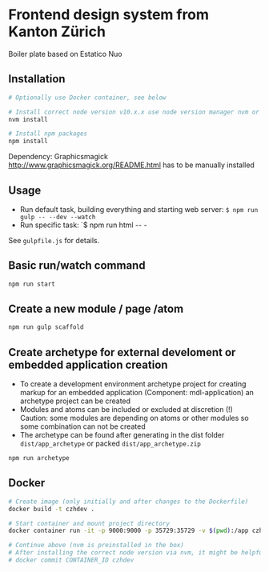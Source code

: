 # Frontend design system from Kanton Zürich

Boiler plate based on Estatico Nuo

## Installation

```bash
# Optionally use Docker container, see below

# Install correct node version v10.x.x use node version manager nvm or manually install node version 10.x.x
nvm install

# Install npm packages
npm install
```

Dependency: Graphicsmagick http://www.graphicsmagick.org/README.html has to be manually installed

## Usage

- Run default task, building everything and starting web server: `$ npm run gulp -- --dev --watch`
- Run specific task: `$ npm run html -- -

See `gulpfile.js` for details.


## Basic run/watch command
```bash
npm run start
```

## Create a new module / page /atom
```bash
npm run gulp scaffold
```

## Create archetype for external develoment or embedded application creation
- To create a development environment archetype project for creating markup for an embedded application (Component: mdl-application) an archetype project can be created
- Modules and atoms can be included or excluded at discretion (!) Caution: some modules are depending on atoms or other modules so some combination can not be created
- The archetype can be found after generating in the dist folder ``dist/app_archetype`` or packed ``dist/app_archetype.zip``


```bash
npm run archetype
```


## Docker

```bash
# Create image (only initially and after changes to the Dockerfile)
docker build -t czhdev .

# Start container and mount project directory
docker container run -it -p 9000:9000 -p 35729:35729 -v $(pwd):/app czhdev /bin/bash

# Continue above (nvm is preinstalled in the box)
# After installing the correct node version via nvm, it might be helpful to commit this new state so it is persisted for the next run:
# docker commit CONTAINER_ID czhdev
```
